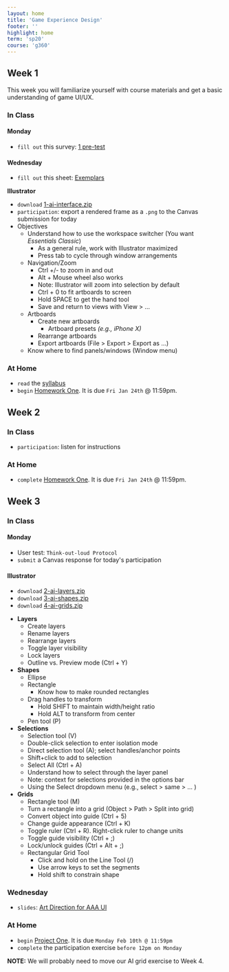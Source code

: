 ```yaml
---
layout: home
title: 'Game Experience Design'
footer: ''
highlight: home
term: 'sp20'
course: 'g360'
---
```


## Week 1
This week you will familiarize yourself with course materials and get a basic understanding of game UI/UX.

### In Class
#### Monday
 * `fill out` this survey: [1 pre-test](https://forms.gle/fSfvyoQepUahbzKU9)

#### Wednesday
 * `fill out` this sheet: [Exemplars](https://docs.google.com/spreadsheets/d/1vIsjAIdnp6zWJPnMyoLFYFE7l6oRerpE8ryGDcqLEik/edit?usp=sharing)

__Illustrator__
 * `download` [1-ai-interface.zip](mats/1-ai-interface.zip)
 * `participation`: export a rendered frame as a `.png` to the Canvas submission for today
 * Objectives
     * Understand how to use the workspace switcher (You want _Essentials Classic_)
       * As a general rule, work with Illustrator maximized
       * Press tab to cycle through window arrangements
     * Navigation/Zoom
       * Ctrl +/- to zoom in and out
       * Alt + Mouse wheel also works
       * Note: Illustrator will zoom into selection by default
       * Ctrl + 0 to fit artboards to screen
       * Hold SPACE to get the hand tool
       * Save and return to views with View > ...
     * Artboards
       * Create new artboards
         * Artboard presets _(e.g., iPhone X)_
       * Rearrange artboards
       * Export artboards (File > Export > Export as …)
     * Know where to find panels/windows (Window menu)


### At Home
 * `read` the [syllabus](g360-syllabus.pdf)
 * `begin` [Homework One](assignments/hw1.html). It is due `Fri Jan 24th` @ 11:59pm.


## Week 2
### In Class
 * `participation`: listen for instructions

### At Home
 * `complete` [Homework One](assignments/hw1.html). It is due `Fri Jan 24th` @ 11:59pm.


## Week 3
### In Class
#### Monday
 * User test: `Think-out-loud Protocol`
 * `submit` a Canvas response for today's participation

#### Illustrator
 * `download` [2-ai-layers.zip](mats/2-ai-layers.zip)
 * `download` [3-ai-shapes.zip](mats/3-ai-shapes.zip)
 * `download` [4-ai-grids.zip](mats/4-ai-grids.zip)

 - **Layers**
   - Create layers
   - Rename layers
   - Rearrange layers
   - Toggle layer visibility
   - Lock layers
   - Outline vs. Preview mode (Ctrl + Y)
 - **Shapes**
   - Ellipse
   - Rectangle
     - Know how to make rounded rectangles
   - Drag handles to transform
     - Hold SHIFT to maintain width/height ratio
     - Hold ALT to transform from center
   - Pen tool (P)
 - **Selections**
   - Selection tool (V)
   - Double-click selection to enter isolation mode
   - Direct selection tool (A); select handles/anchor points
   - Shift+click to add to selection
   - Select All (Ctrl + A)
   - Understand how to select through the layer panel
   - Note: context for selections provided in the options bar
   - Using the Select dropdown menu (e.g., select > same > ... )
 - **Grids**
   - Rectangle tool (M)
   - Turn a rectangle into a grid (Object > Path > Split into grid)
   - Convert object into guide (Ctrl + 5)
   - Change guide appearance (Ctrl + K)
   - Toggle ruler (Ctrl + R). Right-click ruler to change units
   - Toggle guide visibility (Ctrl + ;)
   - Lock/unlock guides (Ctrl + Alt + ;)
   - Rectangular Grid Tool
     - Click and hold on the Line Tool (/)
     - Use arrow keys to set the segments
     - Hold shift to constrain shape

### Wednesday
 * `slides`: [Art Direction for AAA UI](mats/art-direction-for-aaa-ui.pdf)

### At Home
 * `begin` [Project One](assignments/p1.html). It is due `Monday Feb 10th @ 11:59pm`
 * `complete` the participation exercise `before 12pm on Monday`

__NOTE:__ We will probably need to move our AI grid exercise to Week 4.
